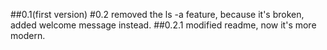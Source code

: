 ##0.1(first version)
#0.2
removed the ls -a feature, because it's broken, added welcome message instead.
##0.2.1
modified readme, now it's more modern.
